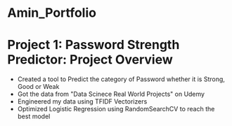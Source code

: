 # Amin_Portfolio

# Project 1: Password Strength Predictor: Project Overview
* Created a tool to Predict the category of Password whether it is Strong, Good or Weak
* Got the data from "Data Scinece Real World Projects" on Udemy
* Engineered my data using TFIDF Vectorizers
* Optimized Logistic Regression using RandomSearchCV to reach the best model
